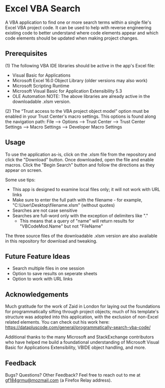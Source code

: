 # Excel VBA Search
A VBA application to find one or more search terms within a single file's Excel VBA project code. It can be used to help with
reverse engineering existing code to better understand where code elements appear and which code elements should be updated when making 
project changes.

## Prerequisites
(1) The following VBA IDE libraries should be active in the app's Excel file:
  * Visual Basic for Applications
  * Microsoft Excel 16.0 Object Library (older versions may also work)
  * Microsoft Scripting Runtime
  * Microsoft Visual Basic for Application Extensibility 5.3
  * OLE Automation
NOTE: The above libraries are already active in the downloadable .xlsm version.
  
 (2) The “Trust access to the VBA project object model” option must be enabled in your Trust Center's macro settings. This options is
  found along the navigation path: File --> Options --> Trust Center --> Trust Center Settings --> Macro Settings --> Developer Macro Settings

## Usage

To use the application as-is, click on the .xlsm file from the repository and click the "Download" button. Once downloaded, open the file and enable macros. Click the "Begin Search" button and follow the directions as they appear on screen.

Some use tips:
* This app is designed to examine local files only; it will not work with URL links
* Make sure to enter the full path with the filename - for example, "C:\User\Desktop\filename.xlsm" (without quotes)
* Searches are not case sensitive
* Searches are full-word only with the exception of delimiters like "."
  * This means that a query of "name" will return results for "VBCodeMod.Name" but not "FileName"

The three source files of the downloadable .xlsm version are also available in this repository for download and tweaking.

## Future Feature Ideas
* Search multiple files in one session
* Option to save results on seperate sheets
* Option to work with URL links

## Acknowledgements
Much gratitude for the work of Zaid in London for laying out the foundations for programmatically sifting through project objects; 
much of his template's structure was adopted into this application, with the exclusion of non-Excel related elements. You can check out 
his work here: https://datapluscode.com/general/programmatically-search-vba-code/

Additional thanks to the many Microsoft and StackExchange contributors who have helped me build a foundational understanding
of Microsoft Visual Basic for Applications Extensibility, VBIDE object handling, and more.

## Feedback
Bugs? Questions? Other Feedback? Feel free to reach out to me at gf184grmu@mozmail.com (a Firefox Relay address).
